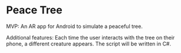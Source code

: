 # Peace Tree

MVP: An AR app for Android to simulate a peaceful tree.

Additional features: Each time the user interacts with the tree on their phone, a different creature appears. 
The script will be written in C#.